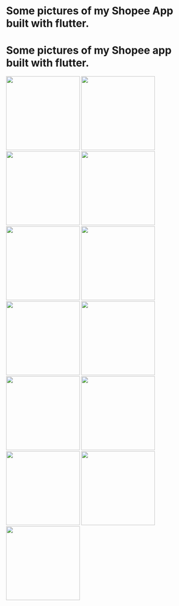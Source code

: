 # Some  pictures of my Shopee App built with flutter.
# Some pictures of my Shopee app built with flutter.
<img src="https://github.com/developer-ali-msheik/Shopee-App/assets/159150908/f098f648-87d5-446e-aa5f-853a8421974b" width="200">
<img src="https://github.com/developer-ali-msheik/Shopee-App/assets/159150908/9fa639db-44c8-416f-abaa-47a53d017d7c" width="200">
<img src="https://github.com/developer-ali-msheik/Shopee-App/assets/159150908/7fb972bb-4a97-42bf-94ca-8c8a809130e9" width="200">
<img src="https://github.com/developer-ali-msheik/Shopee-App/assets/159150908/1d28049c-ac67-48f7-9734-8b32d8f4b702" width="200">
<img src="https://github.com/developer-ali-msheik/Shopee-App/assets/159150908/5d2d0118-c919-401a-8ed6-b5f83a77519f" width="200">
<img src="https://github.com/developer-ali-msheik/Shopee-App/assets/159150908/7657f750-9059-47d5-a63f-39dea69ddd1c" width="200">
<img src="https://github.com/developer-ali-msheik/Shopee-App/assets/159150908/d9098473-cc8e-419e-ad8c-d850fbca666d" width="200">
<img src="https://github.com/developer-ali-msheik/Shopee-App/assets/159150908/295ba028-7957-465c-8ab3-a1e31fa9a50a" width="200">
<img src="https://github.com/developer-ali-msheik/Shopee-App/assets/159150908/ccd3a042-4029-45d7-bb0d-13968c002aeb" width="200">
<img src="https://github.com/developer-ali-msheik/Shopee-App/assets/159150908/ed0821e6-4e79-4d53-a46e-c6c74dbeef28" width="200">
<img src="https://github.com/developer-ali-msheik/Shopee-App/assets/159150908/440c2057-e429-49fd-9ef8-b3dd1f55c7ce" width="200">
<img src="https://github.com/developer-ali-msheik/Shopee-App/assets/159150908/33ac7192-0c63-43b9-b314-a033e44949e3" width="200">
<img src="https://github.com/developer-ali-msheik/Shopee-App/assets/159150908/c4519cf4-2f71-4a0f-bc04-dcfd1bfc630d" width="200">




